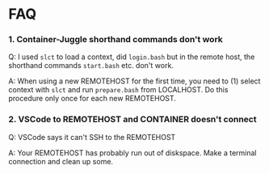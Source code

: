 # FAQ

### 1. Container-Juggle shorthand commands don't work

Q: I used `slct` to load a context, did `login.bash` but in the remote host, the shorthand commands `start.bash` etc. don't work.

A: When using a new REMOTEHOST for the first time, you need to (1) select context with `slct` and run `prepare.bash` from LOCALHOST.  Do this procedure only once for each new REMOTEHOST.

### 2. VSCode to REMOTEHOST and CONTAINER doesn't connect

Q: VSCode says it can't SSH to the REMOTEHOST

A: Your REMOTEHOST has probably run out of diskspace.   Make a terminal connection and clean up some.

